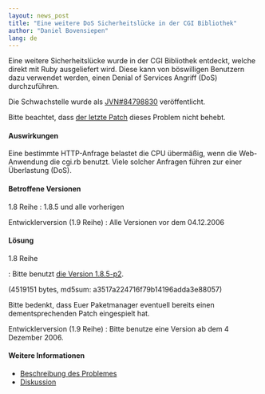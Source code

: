 ```yaml
---
layout: news_post
title: "Eine weitere DoS Sicherheitslücke in der CGI Bibliothek"
author: "Daniel Bovensiepen"
lang: de
---
```


Eine weitere Sicherheitslücke wurde in der CGI Bibliothek entdeckt,
welche direkt mit Ruby ausgeliefert wird. Diese kann von böswilligen
Benutzern dazu verwendet werden, einen Denial of Services Angriff (DoS)
durchzuführen.

Die Schwachstelle wurde als [JVN#84798830][1] veröffentlicht.

Bitte beachtet, dass [der letzte Patch][2] dieses Problem nicht behebt.

#### Auswirkungen

Eine bestimmte HTTP-Anfrage belastet die CPU übermäßig, wenn die
Web-Anwendung die cgi.rb benutzt. Viele solcher Anfragen führen zur
einer Überlastung (DoS).

#### Betroffene Versionen

1.8 Reihe
: 1\.8.5 und alle vorherigen

Entwicklerversion (1.9 Reihe)
: Alle Versionen vor dem 04.12.2006

#### Lösung

1.8 Reihe

: Bitte benutzt [die Version 1.8.5-p2][3].
  
  (4519151 bytes, md5sum: a3517a224716f79b14196adda3e88057)
  
  Bitte bedenkt, dass Euer Paketmanager eventuell bereits einen
  dementsprechenden Patch eingespielt hat.

Entwicklerversion (1.9 Reihe)
: Bitte benutze eine Version ab dem 4 Dezember 2006.

#### Weitere Informationen

* [Beschreibung des Problemes][4]
* [Diskussion][5]



[1]: http://jvn.jp/jp/JVN%2384798830/index.html 
[2]: http://ftp.ruby-lang.org/pub/ruby/1.8/ruby-1.8.5-cgi-dos-1.patch 
[3]: http://ftp.ruby-lang.org/pub/ruby/1.8/ruby-1.8.5-p2.tar.gz 
[4]: http://www.ruby-mine.de/?p=172 
[5]: http://rubyforen.de/viewtopic.php?t=3284 
